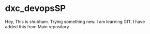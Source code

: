 # dxc_devopsSP
Hey, This is shubham.
Trying something new.
I am learning GIT.
I have added this from Main repository
